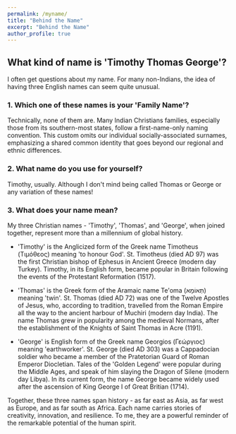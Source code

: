 ```yaml
---
permalink: /myname/
title: "Behind the Name"
excerpt: "Behind the Name"
author_profile: true
---
```


## What kind of name is 'Timothy Thomas George'?

I often get questions about my name. For many non-Indians, the idea of having three English names can seem quite unusual.

### 1. Which one of these names is your 'Family Name'?

Technically, none of them are. Many Indian Christians families, especially those from its southern-most states, follow a first-name-only naming convention. This custom omits our individual socially-associated surnames, emphasizing a shared common identity that goes beyond our regional and ethnic differences.

### 2. What name do you use for yourself?

Timothy, usually. Although I don't mind being called Thomas or George or any variation of these names!

### 3. What does your name mean?

My three Christian names - 'Timothy', 'Thomas', and 'George', when joined together, represent more than a millennium of global history.

- 'Timothy' is the Anglicized form of the Greek name Timotheus (Τιμόθεος) meaning 'to honour God'. St. Timotheus (died AD 97) was the first Christian bishop of Ephesus in Ancient Greece (modern day Turkey). Timothy, in its English form, became popular in Britain following the events of the Protestant Reformation (1517).

- 'Thomas' is the Greek form of the Aramaic name Te'oma (תְּאוֹמָא) meaning 'twin'. St. Thomas (died AD 72) was one of the Twelve Apostles of Jesus, who, according to tradition, travelled from the Roman Empire all the way to the ancient harbour of Muchiri (modern day India). The name Thomas grew in popularity among the medieval Normans, after the establishment of the Knights of Saint Thomas in Acre (1191).

- 'George' is English form of the Greek name Georgios (Γεώργιος) meaning 'earthworker'. St. George (died AD 303) was a Cappadocian soldier who became a member of the Pratetorian Guard of Roman Emperor Diocletian. Tales of the 'Golden Legend' were popular during the Middle Ages, and speak of him slaying the Dragon of Silene (modern day Libya). In its current form, the name George became widely used after the ascension of King George I of Great Britian (1714).

Together, these three names span history - as far east as Asia, as far west as Europe, and as far south as Africa. Each name carries stories of creativity, innovation, and resilience. To me, they are a powerful reminder of the remarkable potential of the human spirit.
